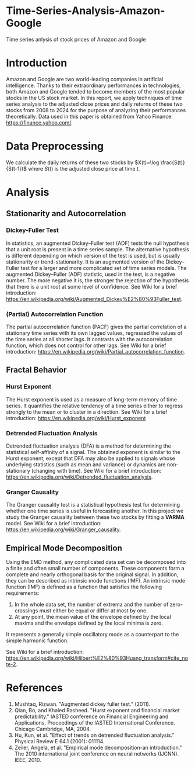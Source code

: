 # Time-Series-Analysis-Amazon-Google
Time series anlysis of stock prices of Amazon and Google

# Introduction
Amazon and Google are two world-leading companies in artificial intelligence. Thanks to their extraordinary performances in technologies, both Amazon and Google tended to become members of the most popular stocks in the US stock market. In this report, we apply techniques of time series analysis to the adjusted close prices and daily returns of these two stocks from 2008 to 2024 for the purpose of analyzing their performances theoretically. Data used in this paper is obtained from Yahoo Finance: https://finance.yahoo.com/.

# Data Preprocessing
We calculate the daily returns of these two stocks by $X(t)=\log \frac{S(t)}{S(t-1)}$ where $S(t)$ is the adjusted close price at time $t$.

# Analysis

## Stationarity and Autocorrelation
### Dickey-Fuller Test
In statistics, an augmented Dickey–Fuller test (ADF) tests the null hypothesis that a unit root is present in a time series sample. The alternative hypothesis is different depending on which version of the test is used, but is usually stationarity or trend-stationarity.
It is an augmented version of the Dickey–Fuller test for a larger and more complicated set of time series models. The augmented Dickey–Fuller (ADF) statistic, used in the test, is a negative number. The more negative it is, the stronger the rejection of the hypothesis that there is a unit root at some level of confidence. See Wiki for a brief introduction: https://en.wikipedia.org/wiki/Augmented_Dickey%E2%80%93Fuller_test.

### (Partial) Autocorrelation Function
The partial autocorrelation function (PACF) gives the partial correlation of a stationary time series with its own lagged values, regressed the values of the time series at all shorter lags. It contrasts with the autocorrelation function, which does not control for other lags. See Wiki for a brief introduction: https://en.wikipedia.org/wiki/Partial_autocorrelation_function. 

## Fractal Behavior
### Hurst Exponent
The Hurst exponent is used as a measure of long-term memory of time series. It quantifies the relative tendency of a time series either to regress strongly to the mean or to cluster in a direction. See Wiki for a brief introduction: https://en.wikipedia.org/wiki/Hurst_exponent

### Detrended Fluctuation Analysis
Detrended fluctuation analysis (DFA) is a method for determining the statistical self-affinity of a signal. The obtained exponent is similar to the Hurst exponent, except that DFA may also be applied to signals whose underlying statistics (such as mean and variance) or dynamics are non-stationary (changing with time). See Wiki for a brief introduction: https://en.wikipedia.org/wiki/Detrended_fluctuation_analysis.

### Granger Causality
The Granger causality test is a statistical hypothesis test for determining whether one time series is useful in forecasting another. In this project we study the Granger causality between these two stocks by fitting a $\textbf{VARMA}$ model. See Wiki for a brief introduction: https://en.wikipedia.org/wiki/Granger_causality.

## Empirical Mode Decomposition
Using the EMD method, any complicated data set can be decomposed into a finite and often small number of components. These components form a complete and nearly orthogonal basis for the original signal. In addition, they can be described as intrinsic mode functions (IMF). An intrinsic mode function (IMF) is defined as a function that satisfies the following requirements:

1. In the whole data set, the number of extrema and the number of zero-crossings must either be equal or differ at most by one.
2. At any point, the mean value of the envelope defined by the local maxima and the envelope defined by the local minima is zero.

It represents a generally simple oscillatory mode as a counterpart to the simple harmonic function. 

See Wiki for a brief introduction: https://en.wikipedia.org/wiki/Hilbert%E2%80%93Huang_transform#cite_note-2.

# References
1. Mushtaq, Rizwan. "Augmented dickey fuller test." (2011).
2. Qian, Bo, and Khaled Rasheed. "Hurst exponent and financial market predictability." IASTED conference on Financial Engineering and Applications. Proceedings of the IASTED International Conference. Chicago Cambridge, MA, 2004.
3. Hu, Kun, et al. "Effect of trends on detrended fluctuation analysis." Physical Review E 64.1 (2001): 011114.
4. Zeiler, Angela, et al. "Empirical mode decomposition-an introduction." The 2010 international joint conference on neural networks (IJCNN). IEEE, 2010.
